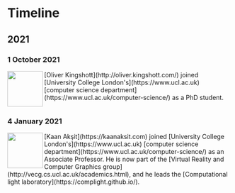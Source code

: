 # Timeline

## 2021


### 1 October 2021 
<img align='left' src="../people/oliver_kingshott.png" width="80" alt/>
[Oliver Kingshott](http://oliver.kingshott.com/) joined [University College London's](https://www.ucl.ac.uk) [computer science department](https://www.ucl.ac.uk/computer-science/) as a PhD student.
<br clear="left"/>

### 4 January 2021

<img align="left" src="../people/kaan_aksit.png" width="80" alt/>
[Kaan Akşit](https://kaanaksit.com) joined [University College London's](https://www.ucl.ac.uk) [computer science department](https://www.ucl.ac.uk/computer-science/) as an Associate Professor. He is now part of the [Virtual Reality and Computer Graphics group](http://vecg.cs.ucl.ac.uk/academics.html), and he leads the [Computational light laboratory](https://complight.github.io/).
<br clear="left"/>
